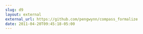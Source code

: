 ```yaml
---
slug: d9
layout: external
external_url: https://github.com/pengwynn/compass_formalize
date: 2011-04-20T09:45:18-05:00
---
```

